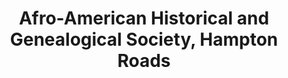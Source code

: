 ---
layout: repo
title: "Afro-American Historical and Genealogical Society, Hampton Roads"
id: 16676
permalink: repos/16676/
---